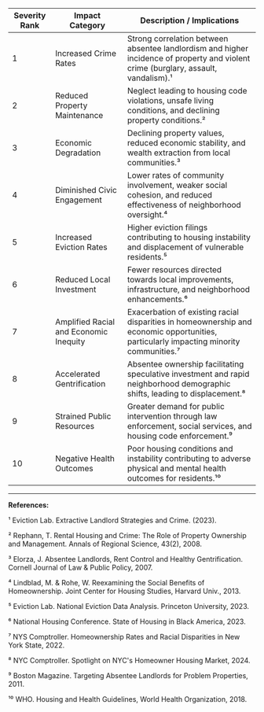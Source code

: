 | Severity Rank | Impact Category                        | Description / Implications                                           |
|---------------|----------------------------------------|----------------------------------------------------------------------|
| 1             | Increased Crime Rates                  | Strong correlation between absentee landlordism and higher incidence of property and violent crime (burglary, assault, vandalism).¹ |
| 2             | Reduced Property Maintenance           | Neglect leading to housing code violations, unsafe living conditions, and declining property conditions.²             |
| 3             | Economic Degradation                   | Declining property values, reduced economic stability, and wealth extraction from local communities.³                |
| 4             | Diminished Civic Engagement            | Lower rates of community involvement, weaker social cohesion, and reduced effectiveness of neighborhood oversight.⁴  |
| 5             | Increased Eviction Rates               | Higher eviction filings contributing to housing instability and displacement of vulnerable residents.⁵              |
| 6             | Reduced Local Investment               | Fewer resources directed towards local improvements, infrastructure, and neighborhood enhancements.⁶                |
| 7             | Amplified Racial and Economic Inequity | Exacerbation of existing racial disparities in homeownership and economic opportunities, particularly impacting minority communities.⁷ |
| 8             | Accelerated Gentrification             | Absentee ownership facilitating speculative investment and rapid neighborhood demographic shifts, leading to displacement.⁸ |
| 9             | Strained Public Resources              | Greater demand for public intervention through law enforcement, social services, and housing code enforcement.⁹     |
| 10            | Negative Health Outcomes               | Poor housing conditions and instability contributing to adverse physical and mental health outcomes for residents.¹⁰ |

---

**References:**

¹ Eviction Lab. Extractive Landlord Strategies and Crime. (2023).

² Rephann, T. Rental Housing and Crime: The Role of Property Ownership and Management. Annals of Regional Science, 43(2), 2008.

³ Elorza, J. Absentee Landlords, Rent Control and Healthy Gentrification. Cornell Journal of Law & Public Policy, 2007.

⁴ Lindblad, M. & Rohe, W. Reexamining the Social Benefits of Homeownership. Joint Center for Housing Studies, Harvard Univ., 2013.

⁵ Eviction Lab. National Eviction Data Analysis. Princeton University, 2023.

⁶ National Housing Conference. State of Housing in Black America, 2023.

⁷ NYS Comptroller. Homeownership Rates and Racial Disparities in New York State, 2022.

⁸ NYC Comptroller. Spotlight on NYC's Homeowner Housing Market, 2024.

⁹ Boston Magazine. Targeting Absentee Landlords for Problem Properties, 2011.

¹⁰ WHO. Housing and Health Guidelines, World Health Organization, 2018.

